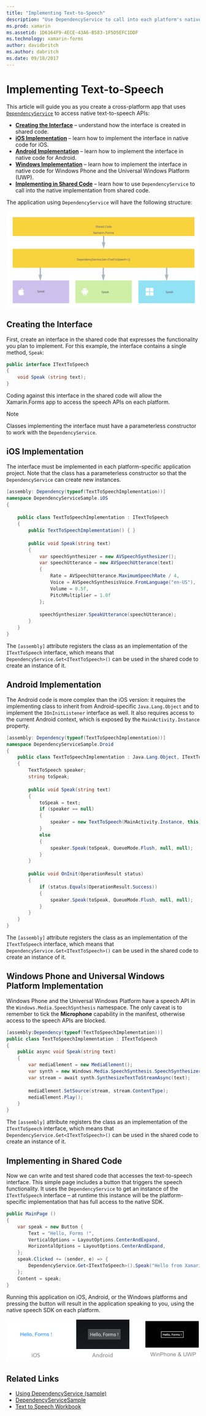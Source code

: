 ```yaml
---
title: "Implementing Text-to-Speech"
description: "Use DependencyService to call into each platform's native text-to-speech API"
ms.prod: xamarin
ms.assetid: 1D6164F9-4ECE-43A6-B583-1F5D5EFC1DDF
ms.technology: xamarin-forms
author: davidbritch
ms.author: dabritch
ms.date: 09/18/2017
---
```


# Implementing Text-to-Speech

This article will guide you as you create a cross-platform app that uses [`DependencyService`](https://developer.xamarin.com/api/type/Xamarin.Forms.DependencyService/) to access native text-to-speech APIs:

- **[Creating the Interface](#Creating_the_Interface)** &ndash; understand how the interface is created in shared code.
- **[iOS Implementation](#iOS_Implementation)** &ndash; learn how to implement the interface in native code for iOS.
- **[Android Implementation](#Android_Implementation)** &ndash; learn how to implement the interface in native code for Android.
- **[Windows Implementation](#WindowsImplementation)** &ndash; learn how to implement the interface in native code for Windows Phone and the Universal Windows Platform (UWP).
- **[Implementing in Shared Code](#Implementing_in_Shared_Code)** &ndash; learn how to use `DependencyService` to call into the native implementation from shared code.

The application using `DependencyService` will have the following structure:

![](text-to-speech-images/tts-diagram.png "DependencyService Application Structure")

<a name="Creating_the_Interface" />

## Creating the Interface

First, create an interface in the shared code that expresses the functionality you plan to implement. For this example, the interface contains a single method, `Speak`:

```csharp
public interface ITextToSpeech
{
    void Speak (string text);
}
```

Coding against this interface in the shared code will allow the Xamarin.Forms app to access the speech APIs on each platform.

> [!NOTE]
> Classes implementing the interface must have a parameterless constructor to work with the `DependencyService`.

<a name="iOS_Implementation" />

## iOS Implementation

The interface must be implemented in each platform-specific application project. Note that the class has a parameterless constructor so that the `DependencyService` can create new instances.

```csharp
[assembly: Dependency(typeof(TextToSpeechImplementation))]
namespace DependencyServiceSample.iOS
{

    public class TextToSpeechImplementation : ITextToSpeech
    {
        public TextToSpeechImplementation() { }

        public void Speak(string text)
        {
            var speechSynthesizer = new AVSpeechSynthesizer();
            var speechUtterance = new AVSpeechUtterance(text)
            {
                Rate = AVSpeechUtterance.MaximumSpeechRate / 4,
                Voice = AVSpeechSynthesisVoice.FromLanguage("en-US"),
                Volume = 0.5f,
                PitchMultiplier = 1.0f
            };

            speechSynthesizer.SpeakUtterance(speechUtterance);
        }
    }
}
```

The `[assembly]` attribute registers the class as an implementation of the `ITextToSpeech` interface, which means that `DependencyService.Get<ITextToSpeech>()` can be used in the shared code to create an instance of it.

<a name="Android_Implementation" />

## Android Implementation

The Android code is more complex than the iOS version: it requires the implementing class to inherit from Android-specific `Java.Lang.Object` and to implement the `IOnInitListener` interface as well. It also requires access to the current Android context, which is exposed by the `MainActivity.Instance` property.

```csharp
[assembly: Dependency(typeof(TextToSpeechImplementation))]
namespace DependencyServiceSample.Droid
{
    public class TextToSpeechImplementation : Java.Lang.Object, ITextToSpeech, TextToSpeech.IOnInitListener
    {
        TextToSpeech speaker;
        string toSpeak;

        public void Speak(string text)
        {
            toSpeak = text;
            if (speaker == null)
            {
                speaker = new TextToSpeech(MainActivity.Instance, this);
            }
            else
            {
                speaker.Speak(toSpeak, QueueMode.Flush, null, null);
            }
        }

        public void OnInit(OperationResult status)
        {
            if (status.Equals(OperationResult.Success))
            {
                speaker.Speak(toSpeak, QueueMode.Flush, null, null);
            }
        }
    }
}
```

The `[assembly]` attribute registers the class as an implementation of the `ITextToSpeech` interface, which means that `DependencyService.Get<ITextToSpeech>()` can be used in the shared code to create an instance of it.

<a name="WindowsImplementation" />

## Windows Phone and Universal Windows Platform Implementation

Windows Phone and the Universal Windows Platform have a speech API in the `Windows.Media.SpeechSynthesis` namespace. The only caveat is to remember to tick the **Microphone** capability in the manifest, otherwise access to the speech APIs are blocked.

```csharp
[assembly:Dependency(typeof(TextToSpeechImplementation))]
public class TextToSpeechImplementation : ITextToSpeech
{
    public async void Speak(string text)
    {
        var mediaElement = new MediaElement();
        var synth = new Windows.Media.SpeechSynthesis.SpeechSynthesizer();
        var stream = await synth.SynthesizeTextToStreamAsync(text);

        mediaElement.SetSource(stream, stream.ContentType);
        mediaElement.Play();
    }
}
```

The `[assembly]` attribute registers the class as an implementation of the `ITextToSpeech` interface, which means that `DependencyService.Get<ITextToSpeech>()` can be used in the shared code to create an instance of it.

<a name="Implementing_in_Shared_Code" />

## Implementing in Shared Code

Now we can write and test shared code that accesses the text-to-speech interface. This simple page includes a button that triggers the speech functionality. It uses the `DependencyService` to get an instance of the `ITextToSpeech` interface &ndash; at runtime this instance will be the platform-specific implementation that has full access to the native SDK.

```csharp
public MainPage ()
{
    var speak = new Button {
        Text = "Hello, Forms !",
        VerticalOptions = LayoutOptions.CenterAndExpand,
        HorizontalOptions = LayoutOptions.CenterAndExpand,
    };
    speak.Clicked += (sender, e) => {
        DependencyService.Get<ITextToSpeech>().Speak("Hello from Xamarin Forms");
    };
    Content = speak;
}
```

Running this application on iOS, Android, or the Windows platforms and pressing the button will result in the application speaking to you, using the native speech SDK on each platform.

 ![iOS and Android text-to-speech button](text-to-speech-images/running.png "Text to Speech Sample")


## Related Links

- [Using DependencyService (sample)](https://developer.xamarin.com/samples/xamarin-forms/UsingDependencyService/)
- [DependencyServiceSample](https://developer.xamarin.com/samples/xamarin-forms/DependencyService/DependencyServiceSample/)
- [Text to Speech Workbook](https://developer.xamarin.com/workbooks/xamarin-forms/application-fundamentals/text-to-speech/text-to-speech.workbook)
